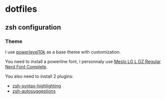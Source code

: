 # dotfiles
## zsh configuration
### Theme
I use [powerlevel10k](https://github.com/romkatv/powerlevel10k) as a base theme with customization.

You need to install a powerline font, I personnaly use [Meslo LG L DZ Regular Nerd Font Complete](https://github.com/ryanoasis/nerd-fonts/blob/e9ec3ae4548e59eb9a6531f38370cb99ca591e16/patched-fonts/Meslo/L-DZ/complete/Meslo%20LG%20L%20DZ%20Regular%20Nerd%20Font%20Complete.otf).

You also need to install 2 plugins:
- [zsh-syntax-highlighting](https://github.com/zsh-users/zsh-syntax-highlighting)
- [zsh-autosuggestions](https://github.com/zsh-users/zsh-autosuggestions)
